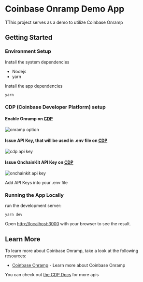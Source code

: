 # Coinbase Onramp Demo App

TThis project serves as a demo to utilize Coinbase Onramp 

## Getting Started

### Environment Setup

Install the system dependencies

- Nodejs
- yarn

Install the app dependencies

```bash
yarn
```


### CDP (Coinbase Developer Platform) setup

#### Enable Onramp on [CDP](https://portal.cdp.coinbase.com)

![onramp option](/readme-assets/onramp-menu-bar-view.png)

#### Issue API Key, that will be used in .env file on [CDP](https://portal.cdp.coinbase.com)

![cdp api key](/readme-assets/cdp-api-key-view.png)

#### Issue OnchainKit API Key on [CDP](https://portal.cdp.coinbase.com)

![onchainkit api key](/readme-assets/onchainkit-setup.png)

Add API Keys into your .env file

### Running the App Locally
run the development server:

```bash
yarn dev
```
Open [http://localhost:3000](http://localhost:3000) with your browser to see the result.

## Learn More

To learn more about Coinbase Onramp, take a look at the following resources:

- [Coinbase Onramp](https://docs.cdp.coinbase.com/onramp/docs/welcome) - Learn more about Coinbase Onramp

You can check out [the CDP Docs](https://docs.cdp.coinbase.com/) for more apis
